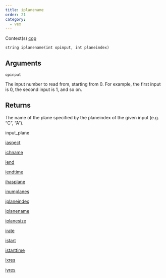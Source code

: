```yaml
---
title: iplanename
order: 21
category:
  - vex
---
```


Context(s)
[cop](../contexts/cop.html)

`string iplanename(int opinput, int planeindex)`

## Arguments

`opinput`

The input number to read from, starting from 0. For example, the first input is 0, the second input is 1, and so on.

## Returns

The name of the plane specified by the planeindex of the given input (e.g. “C”, “A”).

input_plane

[iaspect](iaspect.html)

[ichname](ichname.html)

[iend](iend.html)

[iendtime](iendtime.html)

[ihasplane](ihasplane.html)

[inumplanes](inumplanes.html)

[iplaneindex](iplaneindex.html)

[iplanename](iplanename.html)

[iplanesize](iplanesize.html)

[irate](irate.html)

[istart](istart.html)

[istarttime](istarttime.html)

[ixres](ixres.html)

[iyres](iyres.html)
